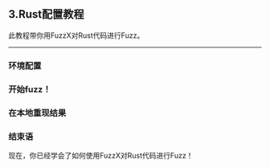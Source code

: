 
## 3.Rust配置教程

此教程带你用FuzzX对Rust代码进行Fuzz。

---

### 环境配置


### 开始fuzz！


### 在本地重现结果


### 结束语

现在，你已经学会了如何使用FuzzX对Rust代码进行Fuzz！

